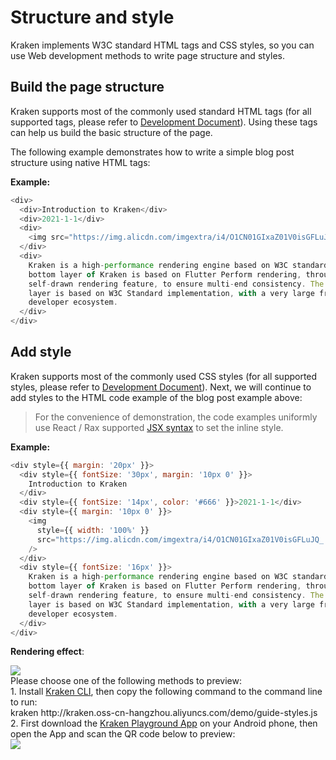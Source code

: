 # Structure and style

Kraken implements W3C standard HTML tags and CSS styles, so you can use Web development methods to write page structure and styles.

## Build the page structure

Kraken supports most of the commonly used standard HTML tags (for all supported tags, please refer to [Development Document](/en-US/api/tags)). Using these tags can help us build the basic structure of the page.

The following example demonstrates how to write a simple blog post structure using native HTML tags:

**Example:**

```js
<div>
  <div>Introduction to Kraken</div>
  <div>2021-1-1</div>
  <div>
    <img src="https://img.alicdn.com/imgextra/i4/O1CN01GIxaZ01V0isGFLuJQ_!!6000000002591-2-tps-400-339.png" />
  </div>
  <div>
    Kraken is a high-performance rendering engine based on W3C standards. The
    bottom layer of Kraken is based on Flutter Perform rendering, through its
    self-drawn rendering feature, to ensure multi-end consistency. The upper
    layer is based on W3C Standard implementation, with a very large front-end
    developer ecosystem.
  </div>
</div>
```

## Add style

Kraken supports most of the commonly used CSS styles (for all supported styles, please refer to [Development Document](/en-US/api/styles)). Next, we will continue to add styles to the HTML code example of the blog post example above:

> For the convenience of demonstration, the code examples uniformly use React / Rax supported [JSX syntax](https://zh-hans.reactjs.org/docs/introducing-jsx.html) to set the inline style.

**Example:**

```js
<div style={{ margin: '20px' }}>
  <div style={{ fontSize: '30px', margin: '10px 0' }}>
    Introduction to Kraken
  </div>
  <div style={{ fontSize: '14px', color: '#666' }}>2021-1-1</div>
  <div style={{ margin: '10px 0' }}>
    <img
      style={{ width: '100%' }}
      src="https://img.alicdn.com/imgextra/i4/O1CN01GIxaZ01V0isGFLuJQ_!!6000000002591-2-tps-400-339.png"
    />
  </div>
  <div style={{ fontSize: '16px' }}>
    Kraken is a high-performance rendering engine based on W3C standards. The
    bottom layer of Kraken is based on Flutter Perform rendering, through its
    self-drawn rendering feature, to ensure multi-end consistency. The upper
    layer is based on W3C Standard implementation, with a very large front-end
    developer ecosystem.
  </div>
</div>
```

**Rendering effect**:

<div className="code-preview">
  <img className="preview-image" src="https://img.alicdn.com/imgextra/i2/O1CN01l9K7WT1PUb17VCz17_!!6000000001844-2-tps-720-1324.png" />

  <div className="preview-tips">
    <div className="preview-title">
      Please choose one of the following methods to preview:
    </div>
    <div className="preview-row">
      <div>
        1. Install <a href="/guide#快 Experience-kraken">Kraken CLI</a>, then copy the following command to the command line to run:
      </div>
      <div className="preview-code">
        kraken http://kraken.oss-cn-hangzhou.aliyuncs.com/demo/guide-styles.js
      </div>
    </div>
    <div className="preview-row">
      <div>
        2. First download the <a href="/guide#kraken-playground" >Kraken Playground App</a> on your Android phone, then open the App and scan the QR code below to preview:
      </div>
      <img className="preview-qrcode" src="https://img.alicdn.com/imgextra/i3/O1CN01pQIRh51KGmzur4LOQ_!!6000000001137-2-tps-200-200.png" />
    </div>
  </div>
</div>
